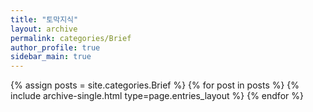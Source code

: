 ```yaml
---
title: "토막지식"
layout: archive
permalink: categories/Brief
author_profile: true
sidebar_main: true
---
```



{% assign posts = site.categories.Brief %}
{% for post in posts %} {% include archive-single.html type=page.entries_layout %} {% endfor %}